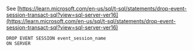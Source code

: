 See [https://learn.microsoft.com/en-us/sql/t-sql/statements/drop-event-session-transact-sql?view=sql-server-ver16](https://learn.microsoft.com/en-us/sql/t-sql/statements/drop-event-session-transact-sql?view=sql-server-ver16)
```
DROP EVENT SESSION event_session_name  
ON SERVER
```
